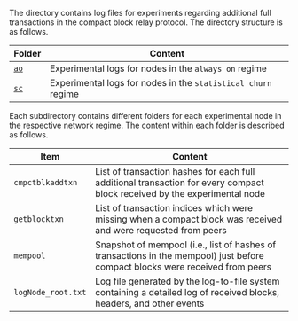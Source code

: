 The directory contains log files for experiments regarding additional full transactions in the compact block relay protocol. The directory structure is as follows.

Folder | Content
---|---
[`ao`](https://github.com/nislab/bitcoin-logs/tree/wip/at/ao) | Experimental logs for nodes in the `always on` regime
[`sc`](https://github.com/nislab/bitcoin-logs/tree/wip/at/sc) | Experimental logs for nodes in the `statistical churn` regime

Each subdirectory contains different folders for each experimental node in the respective network regime. The content within each folder is described as follows.

Item | Content
-|-
`cmpctblkaddtxn` | List of transaction hashes for each full additional transaction for every compact block received by the experimental node
`getblocktxn` | List of transaction indices which were missing when a compact block was received and were requested from peers
`mempool` | Snapshot of mempool (i.e., list of hashes of transactions in the mempool) just before compact blocks were received from peers
`logNode_root.txt` | Log file generated by the log-to-file system containing a detailed log of received blocks, headers, and other events

